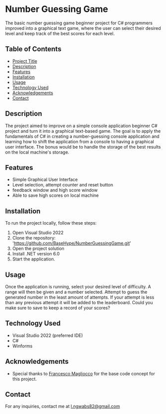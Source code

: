 # Number Guessing Game

The basic number guessing game beginner project for C# programmers improved into a graphical text game, where the user can select their desired level and keep track of the best scores for each level.

## Table of Contents
- [Project Title](#Number-Guessing-Game)
- [Description](#description)
- [Features](#features)
- [Installation](#installation)
- [Usage](#usage)
- [Technology Used](#technology-used)
- [Acknowledgements](#acknowledgements)
- [Contact](#contact)

## Description

The project aimed to improve on a simple console application beginner C# project and turn it into a graphical text-based game. The goal is to apply the fundamentals of C# in creating a number-guessing console application and learning how to shift the application from a console to having a graphical user interface. The bonus would be to handle the storage of the best results on the local machine's storage.

## Features

- Simple Graphical User Interface
- Level selection, attempt counter and reset button
- feedback window and high score window
- Able to save high scores on local machine

## Installation

To run the project locally, follow these steps:

1. Open Visual Studio 2022
2. Clone the repository: 'https://github.com/BaseHype/NumberGuessingGame.git'
3. Open the project solution
4. Install .NET version 6.0
5. Start the application.

## Usage

Once the application is running, select your desired level of difficulty. A range will then be given and a number selected. Attempt to guess the generated number in the least amount of attempts. If your attempt is less than any previous attempt it will be added to the leaderboard. Could you make sure to save to keep a record of your scores?

## Technology Used

- Visual Studio 2022 (preferred IDE)
- C# 
- Winforms

## Acknowledgements

- Special thanks to [Francesco Magliocco](https://www.youtube.com/watch?v=IhqdPDPV_g8) for the base code concept for this project.

## Contact

For any inquiries, contact me at l.ngwabs82@gmail.com
